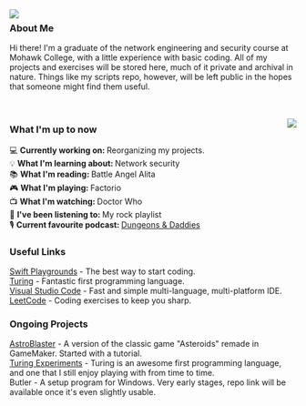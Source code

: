 <a href="#">
  <img align="left" src="https://github-readme-stats.vercel.app/api?username=gediren&show_icons=true"/>
</a>

### About Me
Hi there! I'm a graduate of the network engineering and security course at Mohawk College, with a little experience with basic coding. All of my projects and exercises will be stored here, much of it private and archival in nature. Things like my scripts repo, however, will be left public in the hopes that someone might find them useful.<br>
<br>
<br>

<a href="#">
  <img align="right" src="https://mwaldeck-stats.vercel.app/api/top-langs?username=Gediren&exclude_repo=mwaldeck-stats&langs_count=7"/>
</a>

### What I'm up to now
<!-- Need to be careful of sentence length in this section, otherwise it runs into the stats pane. -->
💻 <b>Currently working on: </b>Reorganizing my projects.<br>
💡 <b>What I'm learning about: </b>Network security<br>
📚 <b>What I'm reading: </b>Battle Angel Alita<br>
🎮 <b>What I'm playing: </b>Factorio<br>
📺 <b>What I'm watching: </b>Doctor Who<br>
🎵 <b>I've been listening to: </b>My rock playlist<br>
🎙️ <b>Current favourite podcast: </b> <a href="https://www.dungeonsanddaddies.com/">Dungeons & Daddies</a><br>

### Useful Links
<a href="https://www.apple.com/swift/playgrounds/">Swift Playgrounds</a> - The best way to start coding.<br>
<a href="http://compsci.ca/holtsoft/">Turing</a> - Fantastic first programming language.<br>
<a href="https://code.visualstudio.com/">Visual Studio Code</a> - Fast and simple multi-language, multi-platform IDE.<br>
<a href="https://leetcode.com">LeetCode</a> - Coding exercises to keep you sharp.<br>

### Ongoing Projects
<a href="https://github.com/Gediren/AstroBlaster">AstroBlaster</a> - A version of the classic game "Asteroids" remade in GameMaker. Started with a tutorial.<br>
<a href="https://github.com/Gediren/Turing">Turing Experiments</a> - Turing is an awesome first programming language, and one that I still enjoy playing with from time to time.<br>
Butler - A setup program for Windows. Very early stages, repo link will be available once it's even slightly usable.
